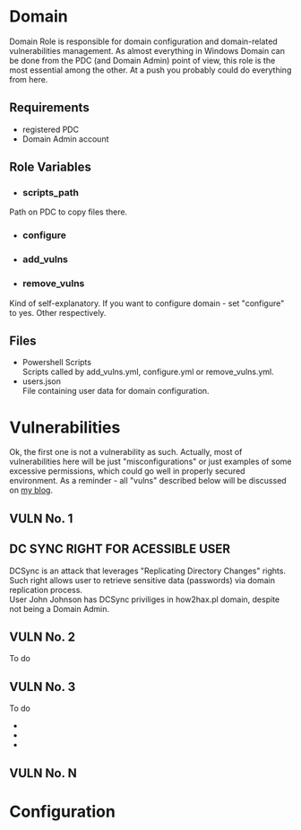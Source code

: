 Domain
=========

Domain Role is responsible for domain configuration and domain-related vulnerabilities management. As almost everything in Windows Domain can be done from the PDC (and Domain Admin) point of view, this role is the most essential among the other. At a push you probably could do everything from here. 

Requirements
------------

- registered PDC
- Domain Admin account

Role Variables
--------------

- ### scripts_path  
Path on PDC to copy files there. 

- ### configure
- ### add_vulns
- ### remove_vulns
Kind of self-explanatory. If you want to configure domain - set "configure" to  yes. Other respectively. 

Files
--------------
- Powershell Scripts  
Scripts called by add_vulns.yml, configure.yml or remove_vulns.yml.
- users.json  
File containing user data for domain configuration. 


# Vulnerabilities
Ok, the first one is not a vulnerability as such. Actually, most of vulnerabilities here will be just "misconfigurations" or just examples of some excessive permissions, which could go well in properly secured environment. As a reminder - all "vulns" described below will be discussed on [my blog](https://how2hax.pl). 

## VULN No. 1 
## DC SYNC RIGHT FOR ACESSIBLE USER

DCSync is an attack that leverages "Replicating Directory Changes" rights. Such right allows user to retrieve sensitive data (passwords) via domain replication process.  
User John Johnson has DCSync priviliges in how2hax.pl domain, despite not being a Domain Admin.

## VULN No. 2
To do

## VULN No. 3
To do

-
-
-

## VULN No. N


# Configuration
